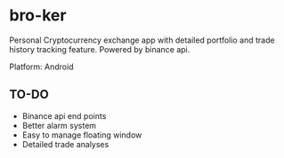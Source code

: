 # bro-ker
Personal Cryptocurrency exchange app with detailed portfolio and trade history tracking feature. Powered by binance api.

Platform: Android

## TO-DO
- Binance api end points
- Better alarm system
- Easy to manage floating window
- Detailed trade analyses
